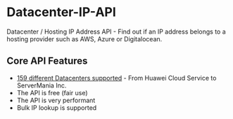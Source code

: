 # Datacenter-IP-API
Datacenter / Hosting IP Address API - Find out if an IP address belongs to a hosting provider such as AWS, Azure or Digitalocean.

## Core API Features

+ [159 different Datacenters supported](https://api.incolumitas.com/info) - From Huawei Cloud Service to ServerMania Inc.
+ The API is free (fair use)
+ The API is very performant
+ Bulk IP lookup is supported
